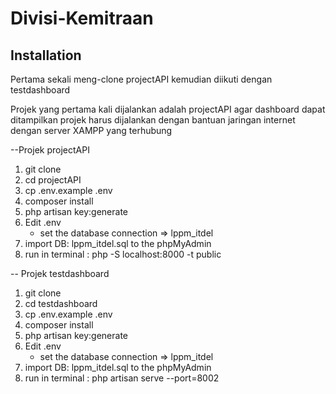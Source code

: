 # Divisi-Kemitraan

## Installation

Pertama sekali meng-clone projectAPI kemudian diikuti dengan testdashboard

Projek yang pertama kali dijalankan adalah projectAPI agar dashboard dapat ditampilkan
projek harus dijalankan dengan bantuan jaringan internet dengan server XAMPP yang terhubung

--Projek projectAPI
1. git clone
2. cd projectAPI
3. cp .env.example .env
4. composer install
5. php artisan key:generate
6. Edit .env
	- set the database connection => lppm_itdel
7. import DB: lppm_itdel.sql to the phpMyAdmin
8. run in terminal : php -S localhost:8000 -t public

-- Projek testdashboard
1. git clone
2. cd testdashboard
3. cp .env.example .env
4. composer install
5. php artisan key:generate
6. Edit .env
	- set the database connection => lppm_itdel
7. import DB: lppm_itdel.sql to the phpMyAdmin
8. run in terminal : php artisan serve --port=8002
